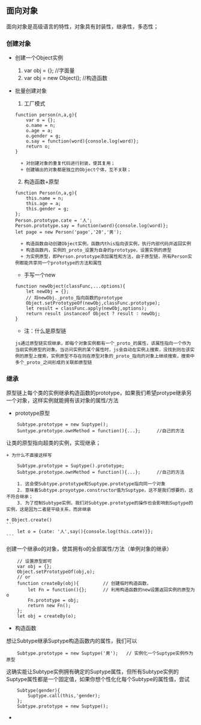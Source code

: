 

## 面向对象
面向对象是高级语言的特性，对象具有封装性，继承性，多态性；

### 创建对象
- 创建一个Object实例
    1. var obj = {}; //字面量
    2. var obj = new Object(); //构造函数

- 批量创建对象
    1. 工厂模式
    ```
    function person(n,a,g){
        var o = {};
        o.name = n;
        o.age = a;
        o.gender = g;
        o.say = function(word){console.log(word)};
        return o;
    }
    ```
        + 对创建对象的重复代码进行封装，使其复用；
        + 创建输出的对象都是独立的Object个体，互不关联；
    
    2. 构造函数+原型
    ```
    function Person(n,a,g){
        this.name = n;
        this.age = a;
        this.gender = g;
    };
    Person.prototype.cate = '人';
    Person.prototype.say = function(word){console.log(word)};
    let page = new Person('page','20','男');
    ```
        + 构造函数自动创建Object实例，函数内this指向该实例，执行内部代码并返回实例
        + 构造函数内，实例的_proto_设置为自身的prototype，设置实例的原型
        + 为实例原型，即Person.prototype添加属性和方法，由于原型链，所有Person实例都能共享同一个prototype的方法和属性
    - 手写一个new
    ```
    function newObject(classFunc,...options){
        let newObj = {};
        // 将newObj._proto_指向函数的prototype
        Object.setPrototypeOf(newObj,classFunc.prototype);  
        let result = classFunc.apply(newObj,options);
        return result instanceof Object ? result : newObj;
    }
    ```
    - 注：什么是原型链
    ```
    js通过原型链实现继承，即每个对象实例都有一个_proto_的属性，该属性指向一个作为当前实例原型的对象。当访问实例的某个属性时，js会自动在实例上搜索，没找到则在该实例的原型上搜索，实例原型不存在则在原型对象的_proto_指向的对象上继续搜索，搜索中多个_proto_之间形成的关联即原型链
    ```
    
### 继承
原型链上每个类的实例继承构造函数的prototype，如果我们希望protype继承另一个对象，这样实例就能拥有该对象的属性/方法

- prototype原型
```
    Subtype.prototype = new Suptype();
    Suntype.prototype.ownMethod = function(){...};      //自己的方法
```
让类的原型指向超类的实例，实现继承；

    + 为什么不直接这样写
```
    Subtype.prototype = Suptype().prototype;
    Subtype.prototype.ownMethod = function(){...};      //自己的方法
```
        1. 这会使Subtype.prototype和Suptype.prototype指向同一个对象
        2. 意味着Subtype.proyotype.constructor值为Suptype，这不是我们想要的，这不符合继承；
        3. 为了控制Subtype实例，我们对Subtype.prototype的操作也会影响到Suptype的实例，这是因为二者是平级关系，而非继承
    
    + Object.create()
    ```
        let o = {cate: '人',say(){console.log(this.cate)}};
    ```
创建一个继承o的对象，使其拥有o的全部属性/方法（单例对象的继承）
```
    // 设置原型即可
    var obj = {};
    Object.setPrototypeOf(obj,o);
    // or
    function createBy(obj){         // 创建临时构造函数，
        let Fn = function(){};      // 利用构造函数的new设置返回实例的原型为o
        Fn.prototype = obj;
        return new Fn();
    };
    let obj = createBy(o);
```
        

- 构造函数

想让Subtype继承Suptype构造函数内的属性，我们可以
```
    Subtype.prototype = new Suptype('男');   // 实例化一个Suptype实例作为原型
```
这确实能让Subtype实例拥有确定的Suptype属性，但所有Subtype实例的Suptype属性都是一个固定值，如果你想个性化化每个Subtype的属性值，尝试
```
    Subtype(gender){
        Suptype.call(this,'gender);
    };
    Subtype.prototype = new Suptype();
```


- 


    
